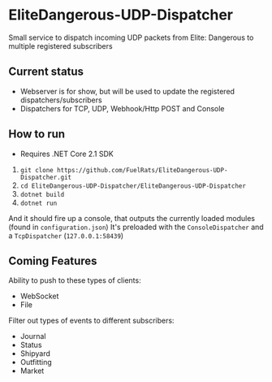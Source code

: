 # EliteDangerous-UDP-Dispatcher
Small service to dispatch incoming UDP packets from Elite: Dangerous to multiple registered subscribers

## Current status
- Webserver is for show, but will be used to update the registered dispatchers/subscribers
- Dispatchers for TCP, UDP, Webhook/Http POST and Console

## How to run

- Requires .NET Core 2.1 SDK

1. `git clone https://github.com/FuelRats/EliteDangerous-UDP-Dispatcher.git`
2. `cd EliteDangerous-UDP-Dispatcher/EliteDangerous-UDP-Dispatcher`
3. `dotnet build`
4. `dotnet run`

And it should fire up a console, that outputs the currently loaded modules (found in `configuration.json`)
It's preloaded with the `ConsoleDispatcher` and a `TcpDispatcher` (`127.0.0.1:58439`)

## Coming Features

Ability to push to these types of clients:
- WebSocket
- File

Filter out types of events to different subscribers:
- Journal
- Status
- Shipyard
- Outfitting
- Market
